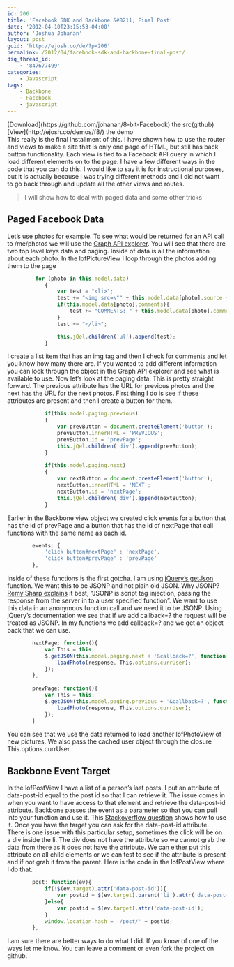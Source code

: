 ```yaml
---
id: 206
title: 'Facebook SDK and Backbone &#8211; Final Post'
date: '2012-04-10T23:15:53-04:00'
author: 'Joshua Johanan'
layout: post
guid: 'http://ejosh.co/de/?p=206'
permalink: /2012/04/facebook-sdk-and-backbone-final-post/
dsq_thread_id:
    - '847677499'
categories:
    - Javascript
tags:
    - Backbone
    - Facebook
    - javascript
---
```


<div class="action-button">[Download](https://github.com/johanan/8-bit-Facebook) the src(github)</div><div class="action-button">[View](http://ejosh.co/demos/f8/) the demo</div>This really is the final installment of this. I have shown how to use the router and views to make a site that is only one page of HTML, but still has back button functionality. Each view is tied to a Facebook API query in which I load different elements on to the page. I have a few different ways in the code that you can do this. I would like to say it is for instructional purposes, but it is actually because I was trying different methods and I did not want to go back through and update all the other views and routes.

> I will show how to deal with paged data and some other tricks

## Paged Facebook Data

Let’s use photos for example. To see what would be returned for an API call to /me/photos we will use the [Graph API explorer](http://developers.facebook.com/tools/explorer/?method=GET&path=me%2Fphotos). You will see that there are two top level keys data and paging. Inside of data is all the information about each photo. In the lofPictureView I loop through the photos adding them to the page

```js
         for (photo in this.model.data)
    		{
    			var test = "<li>";
    			test += "<img src=\"" + this.model.data[photo].source + "\" class=\"fb-pics\">";
    			if(this.model.data[photo].comments){
    				test += "COMMENTS: " + this.model.data[photo].comments.data.length;
    			}
    			test += "</li>";

    			this.jQel.children('ul').append(test);
    		}
```

I create a list item that has an img tag and then I check for comments and let you know how many there are. If you wanted to add different information you can look through the object in the Graph API explorer and see what is available to use. Now let’s look at the paging data. This is pretty straight forward. The previous attribute has the URL for previous photos and the next has the URL for the next photos. First thing I do is see if these attributes are present and then I create a button for them.

```js 		
    		if(this.model.paging.previous)
    		{
	    		var prevButton = document.createElement('button');
	    		prevButton.innerHTML = 'PREVIOUS';
	    		prevButton.id = 'prevPage';
	    		this.jQel.children('div').append(prevButton);
    		}
    		
    		if(this.model.paging.next)
    		{
	    		var nextButton = document.createElement('button');
	    		nextButton.innerHTML = 'NEXT';
	    		nextButton.id = 'nextPage';
	    		this.jQel.children('div').append(nextButton);
    		}
```

Earlier in the Backbone view object we created click events for a button that has the id of prevPage and a button that has the id of nextPage that call functions with the same name as each id.

```js
		events: {
			'click button#nextPage' : 'nextPage',
			'click button#prevPage'	: 'prevPage'
		},
```

Inside of these functions is the first gotcha. I am using [jQuery’s getJson](http://api.jquery.com/jQuery.getJSON/) function. We want this to be JSONP and not plain old JSON. Why JSONP? [Remy Sharp explains](http://remysharp.com/2007/10/08/what-is-jsonp/) it best, “JSONP is script tag injection, passing the response from the server in to a user specified function”. We want to use this data in an anonymous function call and we need it to be JSONP. Using jQuery’s documentation we see that if we add <span class="code-snip">callback=?</span> the request will be treated as JSONP. In my functions we add callback=? and we get an object back that we can use.

```js
    	nextPage: function(){
    		var This = this;
			$.getJSON(this.model.paging.next + '&callback=?', function(response){
				loadPhoto(response, This.options.currUser);
			});
    	},
    	
    	prevPage: function(){
    		var This = this;
			$.getJSON(this.model.paging.previous + '&callback=?', function(response){
				loadPhoto(response, This.options.currUser);
			});
    	}
```

You can see that we use the data returned to load another lofPhotoView of new pictures. We also pass the cached user object through the closure This.options.currUser.

## Backbone Event Target

In the lofPostView I have a list of a person’s last posts. I put an attribute of data-post-id equal to the post id so that I can retrieve it. The issue comes in when you want to have access to that element and retrieve the data-post-id attribute. Backbone passes the event as a parameter so that you can pull into your function and use it. This [Stackoverflow question](http://stackoverflow.com/questions/5680807/backbone-js-events-knowing-what-was-clicked) shows how to use it. Once you have the target you can ask for the data-post-id attribute. There is one issue with this particular setup, sometimes the click will be on a div inside the li. The div does not have the attribute so we cannot grab the data from there as it does not have the attribute. We can either put this attribute on all child elements or we can test to see if the attribute is present and if not grab it from the parent. Here is the code in the lofPostView where I do that.

```js
    	post: function(ev){
    		if(!$(ev.target).attr('data-post-id')){
    			var postid = $(ev.target).parent('li').attr('data-post-id')
    		}else{
    			var postid = $(ev.target).attr('data-post-id');
    		}
    		window.location.hash = '/post/' + postid;
    	},
```

I am sure there are better ways to do what I did. If you know of one of the ways let me know. You can leave a comment or even fork the project on github.
